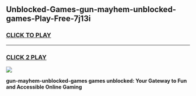 
## Unblocked-Games-gun-mayhem-unblocked-games-Play-Free-7j13i
<h3>
<a href="https://premium76.site?title=gun-mayhem-unblocked-games&ref=09A">CLICK TO PLAY</a></h3>
<hr>

<h3>
<a href="https://premium76.site?title=gun-mayhem-unblocked-games&ref=09A">CLICK 2 PLAY</a>
  
</h3>

<a href="https://premium76.site?title=gun-mayhem-unblocked-games&ref=09A"><img src="https://clearcache.store/games.png"></a>


**gun-mayhem-unblocked-games games unblocked: Your Gateway to Fun and Accessible Online Gaming**
